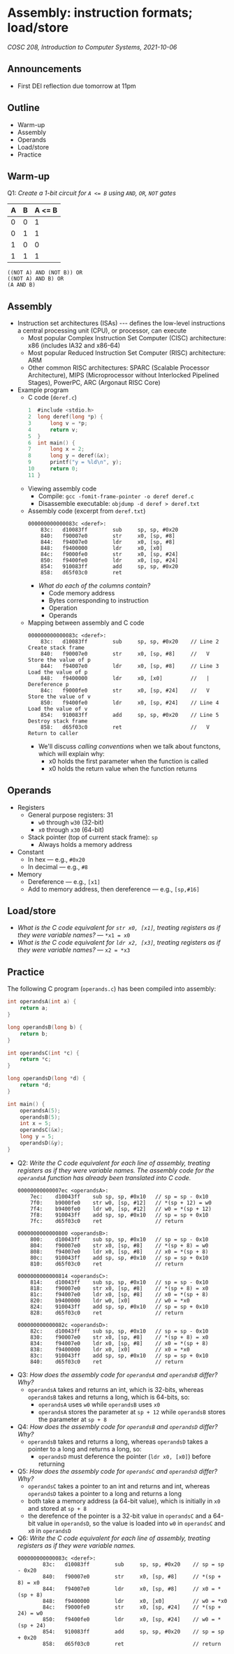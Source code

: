 # Assembly: instruction formats; load/store
_COSC 208, Introduction to Computer Systems, 2021-10-06_

## Announcements
* First DEI reflection due tomorrow at 11pm 

## Outline
* Warm-up
* Assembly
* Operands
* Load/store
* Practice

## Warm-up
Q1: _Create a 1-bit circuit for `A <= B` using `AND`, `OR`, `NOT` gates_

| A | B | A <= B |
| - | - | ------ |
| 0 | 0 |   1    |
| 0 | 1 |   1    |
| 1 | 0 |   0    |
| 1 | 1 |   1    |

```
((NOT A) AND (NOT B)) OR
((NOT A) AND B) OR
(A AND B)
```

## Assembly
* Instruction set architectures (ISAs) --- defines the low-level instructions a central processing unit (CPU), or processor, can execute
    * Most popular Complex Instruction Set Computer (CISC) architecture: x86 (includes IA32 and x86-64)
    * Most popular Reduced Instruction Set Computer (RISC) architecture: ARM
    * Other common RISC architectures: SPARC (Scalable Processor Architecture), MIPS (Microprocessor without Interlocked Pipelined Stages), PowerPC, ARC (Argonaut RISC Core)
* Example program
    * C code (`deref.c`)
        ```C
        1  #include <stdio.h>
        2  long deref(long *p) {
        3      long v = *p;
        4      return v;
        5  }
        6  int main() {
        7      long x = 2;
        8      long y = deref(&x);
        9      printf("y = %ld\n", y);
        10     return 0;
        11 }
        ```
    * Viewing assembly code
        * Compile: `gcc -fomit-frame-pointer -o deref deref.c`
        * Disassemble executable: `objdump -d deref > deref.txt`
    * Assembly code (excerpt from `deref.txt`)
        ```
        000000000000083c <deref>:
            83c:   d10083ff        sub     sp, sp, #0x20
            840:   f90007e0        str     x0, [sp, #8]
            844:   f94007e0        ldr     x0, [sp, #8]
            848:   f9400000        ldr     x0, [x0]
            84c:   f9000fe0        str     x0, [sp, #24]
            850:   f9400fe0        ldr     x0, [sp, #24]
            854:   910083ff        add     sp, sp, #0x20
            858:   d65f03c0        ret
        ```
        * _What do each of the columns contain?_
            * Code memory address
            * Bytes corresponding to instruction
            * Operation
            * Operands
    * Mapping between assembly and C code
        ```
        000000000000083c <deref>:
            83c:   d10083ff        sub     sp, sp, #0x20    // Line 2   Create stack frame
            840:   f90007e0        str     x0, [sp, #8]     //   V      Store the value of p 
            844:   f94007e0        ldr     x0, [sp, #8]     // Line 3   Load the value of p
            848:   f9400000        ldr     x0, [x0]         //   |      Dereference p
            84c:   f9000fe0        str     x0, [sp, #24]    //   V      Store the value of v
            850:   f9400fe0        ldr     x0, [sp, #24]    // Line 4   Load the value of v
            854:   910083ff        add     sp, sp, #0x20    // Line 5   Destroy stack frame
            858:   d65f03c0        ret                      //   V      Return to caller
        ```
        * We'll discuss _calling conventions_ when we talk about functons, which will explain why:
            * x0 holds the first parameter when the function is called
            * x0 holds the return value when the function returns

## Operands
* Registers
    * General purpose registers: 31
        * `w0` through `w30` (32-bit) 
        * `x0` through `x30` (64-bit)
    * Stack pointer (top of current stack frame): `sp`
        * Always holds a memory address
* Constant
    * In hex — e.g., `#0x20`
    * In decimal — e.g., `#8`
* Memory
    * Dereference — e.g., `[x1]`
    * Add to memory address, then dereference — e.g., `[sp,#16]`

## Load/store
* _What is the C code equivalent for `str x0, [x1]`, treating registers as if they were variable names?_ — `*x1 = x0`
* _What is the C code equivalent for `ldr x2, [x3]`, treating registers as if they were variable names?_ — `x2 = *x3`

## Practice
The following C program (`operands.c`) has been compiled into assembly:
```C
int operandsA(int a) {
    return a;
}

long operandsB(long b) {
    return b;
}

int operandsC(int *c) {
    return *c;
}

long operandsD(long *d) {
    return *d;
}

int main() {
    operandsA(5);
    operandsB(5);
    int x = 5;
    operandsC(&x);
    long y = 5;
    operandsD(&y);
}
```
* Q2: _Write the C code equivalent for each line of assembly, treating registers as if they were variable names. The assembly code for the `operandsA` function has already been translated into C code._
    ```
    00000000000007ec <operandsA>:
        7ec:	d10043ff 	sub	sp, sp, #0x10   // sp = sp - 0x10
        7f0:	b9000fe0 	str	w0, [sp, #12]   // *(sp + 12) = w0
        7f4:	b9400fe0 	ldr	w0, [sp, #12]   // w0 = *(sp + 12)
        7f8:	910043ff 	add	sp, sp, #0x10   // sp = sp + 0x10
        7fc:	d65f03c0 	ret	                // return

    0000000000000800 <operandsB>:
        800:	d10043ff 	sub	sp, sp, #0x10   // sp = sp - 0x10
        804:	f90007e0 	str	x0, [sp, #8]    // *(sp + 8) = w0
        808:	f94007e0 	ldr	x0, [sp, #8]    // x0 = *(sp + 8)
        80c:	910043ff 	add	sp, sp, #0x10   // sp = sp + 0x10
        810:	d65f03c0 	ret	                // return

    0000000000000814 <operandsC>:
        814:	d10043ff 	sub	sp, sp, #0x10   // sp = sp - 0x10
        818:	f90007e0 	str	x0, [sp, #8]    // *(sp + 8) = x0
        81c:	f94007e0 	ldr	x0, [sp, #8]    // x0 = *(sp + 8)
        820:	b9400000 	ldr	w0, [x0]        // w0 = *x0
        824:	910043ff 	add	sp, sp, #0x10   // sp = sp + 0x10
        828:	d65f03c0 	ret	                // return

    000000000000082c <operandsD>:
        82c:	d10043ff 	sub	sp, sp, #0x10   // sp = sp - 0x10
        830:	f90007e0 	str	x0, [sp, #8]    // *(sp + 8) = x0
        834:	f94007e0 	ldr	x0, [sp, #8]    // x0 = *(sp + 8)
        838:	f9400000 	ldr	x0, [x0]        // x0 = *x0
        83c:	910043ff 	add	sp, sp, #0x10   // sp = sp + 0x10
        840:	d65f03c0 	ret	                // return
    ```
* Q3: _How does the assembly code for `operandsA` and `operandsB` differ? Why?_
    * `operandsA` takes and returns an int, which is 32-bits, whereas `operandsB` takes and returns a long, which is 64-bits, so:
        * `operandsA` uses `w0` while `operandsB` uses `x0`
        * `operandsA` stores the parameter at `sp + 12` while `operandsB` stores the parameter at `sp + 8`
* Q4: _How does the assembly code for `operandsB` and `operandsD` differ? Why?_
    * `operandsB` takes and returns a long, whereas `operandsD` takes a pointer to a long and returns a long, so:
        * `operandsD` must deference the pointer (`ldr x0, [x0]`) before returning 
* Q5: _How does the assembly code for `operandsC` and `operandsD` differ? Why?_
    * `operandsC` takes a pointer to an int and returns and int, whereas `operandsD` takes a pointer to a long and returns a long
    * both take a memory address (a 64-bit value), which is initially in `x0` and stored at `sp + 8`
    * the derefence of the pointer is a 32-bit value in `operandsC` and a 64-bit value in `operandsD`, so the value is loaded into `w0` in `operandsC` and `x0` in `operandsD`
* Q6: _Write the C code equivalent for each line of assembly, treating registers as if they were variable names._
    ```
    000000000000083c <deref>:
            83c:   d10083ff        sub     sp, sp, #0x20    // sp = sp - 0x20
            840:   f90007e0        str     x0, [sp, #8]     // *(sp + 8) = x0
            844:   f94007e0        ldr     x0, [sp, #8]     // x0 = *(sp + 8)
            848:   f9400000        ldr     x0, [x0]         // w0 = *x0
            84c:   f9000fe0        str     x0, [sp, #24]    // *(sp + 24) = w0
            850:   f9400fe0        ldr     x0, [sp, #24]    // w0 = *(sp + 24)
            854:   910083ff        add     sp, sp, #0x20    // sp = sp + 0x20
            858:   d65f03c0        ret                      // return
    ```

